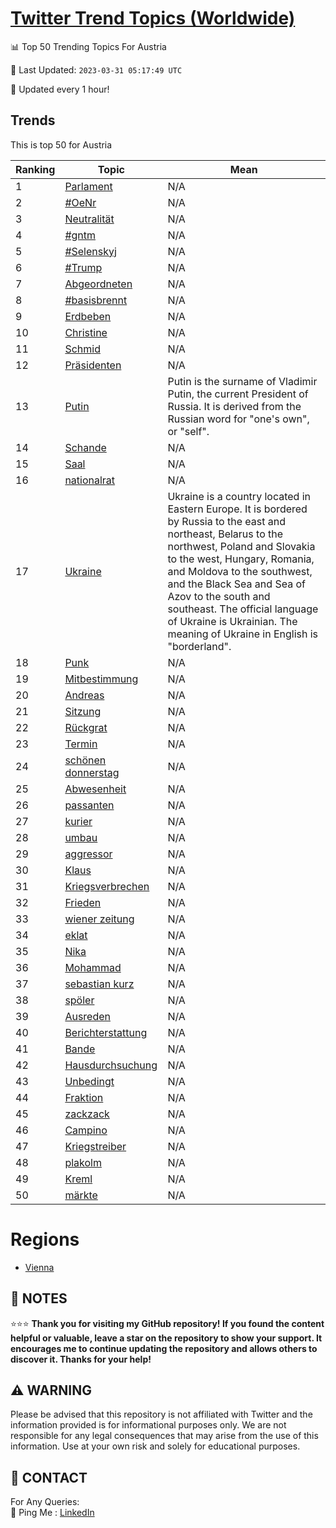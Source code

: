 [Twitter Trend Topics (Worldwide)](https://github.com/ErcinDedeoglu/Twitter-Trend-Topics)
==========


📊 Top 50 Trending Topics For Austria

📆 Last Updated: `2023-03-31 05:17:49 UTC`

🔧 Updated every 1 hour!


## Trends

This is top 50 for Austria

| Ranking | Topic | Mean |
| ------- | ------------ | ------------ |
| 1 | [Parlament](http://twitter.com/search?q=Parlament) | N/A |
| 2 | [#OeNr](http://twitter.com/search?q=%23OeNr) | N/A |
| 3 | [Neutralität](http://twitter.com/search?q=Neutralit%c3%a4t) | N/A |
| 4 | [#gntm](http://twitter.com/search?q=%23gntm) | N/A |
| 5 | [#Selenskyj](http://twitter.com/search?q=%23Selenskyj) | N/A |
| 6 | [#Trump](http://twitter.com/search?q=%23Trump) | N/A |
| 7 | [Abgeordneten](http://twitter.com/search?q=Abgeordneten) | N/A |
| 8 | [#basisbrennt](http://twitter.com/search?q=%23basisbrennt) | N/A |
| 9 | [Erdbeben](http://twitter.com/search?q=Erdbeben) | N/A |
| 10 | [Christine](http://twitter.com/search?q=Christine) | N/A |
| 11 | [Schmid](http://twitter.com/search?q=Schmid) | N/A |
| 12 | [Präsidenten](http://twitter.com/search?q=Pr%c3%a4sidenten) | N/A |
| 13 | [Putin](http://twitter.com/search?q=Putin) | Putin is the surname of Vladimir Putin, the current President of Russia. It is derived from the Russian word for "one's own", or "self". |
| 14 | [Schande](http://twitter.com/search?q=Schande) | N/A |
| 15 | [Saal](http://twitter.com/search?q=Saal) | N/A |
| 16 | [nationalrat](http://twitter.com/search?q=nationalrat) | N/A |
| 17 | [Ukraine](http://twitter.com/search?q=Ukraine) | Ukraine is a country located in Eastern Europe. It is bordered by Russia to the east and northeast, Belarus to the northwest, Poland and Slovakia to the west, Hungary, Romania, and Moldova to the southwest, and the Black Sea and Sea of Azov to the south and southeast. The official language of Ukraine is Ukrainian. The meaning of Ukraine in English is "borderland". |
| 18 | [Punk](http://twitter.com/search?q=Punk) | N/A |
| 19 | [Mitbestimmung](http://twitter.com/search?q=Mitbestimmung) | N/A |
| 20 | [Andreas](http://twitter.com/search?q=Andreas) | N/A |
| 21 | [Sitzung](http://twitter.com/search?q=Sitzung) | N/A |
| 22 | [Rückgrat](http://twitter.com/search?q=R%c3%bcckgrat) | N/A |
| 23 | [Termin](http://twitter.com/search?q=Termin) | N/A |
| 24 | [schönen donnerstag](http://twitter.com/search?q=sch%c3%b6nen+donnerstag) | N/A |
| 25 | [Abwesenheit](http://twitter.com/search?q=Abwesenheit) | N/A |
| 26 | [passanten](http://twitter.com/search?q=passanten) | N/A |
| 27 | [kurier](http://twitter.com/search?q=kurier) | N/A |
| 28 | [umbau](http://twitter.com/search?q=umbau) | N/A |
| 29 | [aggressor](http://twitter.com/search?q=aggressor) | N/A |
| 30 | [Klaus](http://twitter.com/search?q=Klaus) | N/A |
| 31 | [Kriegsverbrechen](http://twitter.com/search?q=Kriegsverbrechen) | N/A |
| 32 | [Frieden](http://twitter.com/search?q=Frieden) | N/A |
| 33 | [wiener zeitung](http://twitter.com/search?q=wiener+zeitung) | N/A |
| 34 | [eklat](http://twitter.com/search?q=eklat) | N/A |
| 35 | [Nika](http://twitter.com/search?q=Nika) | N/A |
| 36 | [Mohammad](http://twitter.com/search?q=Mohammad) | N/A |
| 37 | [sebastian kurz](http://twitter.com/search?q=sebastian+kurz) | N/A |
| 38 | [spöler](http://twitter.com/search?q=sp%c3%b6ler) | N/A |
| 39 | [Ausreden](http://twitter.com/search?q=Ausreden) | N/A |
| 40 | [Berichterstattung](http://twitter.com/search?q=Berichterstattung) | N/A |
| 41 | [Bande](http://twitter.com/search?q=Bande) | N/A |
| 42 | [Hausdurchsuchung](http://twitter.com/search?q=Hausdurchsuchung) | N/A |
| 43 | [Unbedingt](http://twitter.com/search?q=Unbedingt) | N/A |
| 44 | [Fraktion](http://twitter.com/search?q=Fraktion) | N/A |
| 45 | [zackzack](http://twitter.com/search?q=zackzack) | N/A |
| 46 | [Campino](http://twitter.com/search?q=Campino) | N/A |
| 47 | [Kriegstreiber](http://twitter.com/search?q=Kriegstreiber) | N/A |
| 48 | [plakolm](http://twitter.com/search?q=plakolm) | N/A |
| 49 | [Kreml](http://twitter.com/search?q=Kreml) | N/A |
| 50 | [märkte](http://twitter.com/search?q=m%c3%a4rkte) | N/A |



# Regions

* [Vienna](</Austria/Vienna.md>)



## 📝 NOTES

⭐⭐⭐ **Thank you for visiting my GitHub repository! If you found the content helpful or valuable, leave a star on the repository to show your support. It encourages me to continue updating the repository and allows others to discover it. Thanks for your help!**


## ⚠️ WARNING

Please be advised that this repository is not affiliated with Twitter and the information provided is for informational purposes only. We are not responsible for any legal consequences that may arise from the use of this information. Use at your own risk and solely for educational purposes.


## 📨 CONTACT

 For Any Queries:  
            🏓 Ping Me : [LinkedIn](https://www.linkedin.com/in/ercindedeoglu/)
